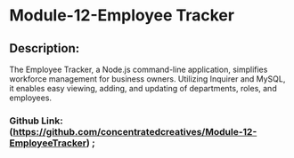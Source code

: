 # Module-12-Employee Tracker

## Description:

The Employee Tracker, a Node.js command-line application, simplifies workforce management for business owners. Utilizing Inquirer and MySQL, it enables easy viewing, adding, and updating of departments, roles, and employees.


### Github Link: (https://github.com/concentratedcreatives/Module-12-EmployeeTracker) ;
